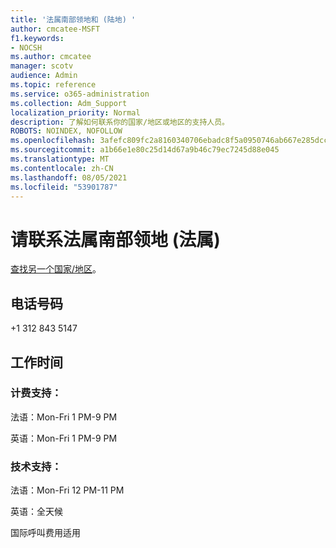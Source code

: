 ```yaml
---
title: '法属南部领地和 (陆地) '
author: cmcatee-MSFT
f1.keywords:
- NOCSH
ms.author: cmcatee
manager: scotv
audience: Admin
ms.topic: reference
ms.service: o365-administration
ms.collection: Adm_Support
localization_priority: Normal
description: 了解如何联系你的国家/地区或地区的支持人员。
ROBOTS: NOINDEX, NOFOLLOW
ms.openlocfilehash: 3afefc809fc2a8160340706ebadc8f5a0950746ab667e285dccdf2762aff0ba6
ms.sourcegitcommit: a1b66e1e80c25d14d67a9b46c79ec7245d88e045
ms.translationtype: MT
ms.contentlocale: zh-CN
ms.lasthandoff: 08/05/2021
ms.locfileid: "53901787"
---
```

# <a name="contact-support-for-french-southern-territories-antarctic-lands"></a>请联系法属南部领地 (法属) 

[查找另一个国家/地区](../../business-video/get-help-support.md)。

## <a name="phone-number"></a>电话号码
+1 312 843 5147

## <a name="hours"></a>工作时间
### <a name="billing-support"></a>计费支持：

法语：Mon-Fri 1 PM-9 PM

英语：Mon-Fri 1 PM-9 PM

### <a name="technical-support"></a>技术支持：

法语：Mon-Fri 12 PM-11 PM

英语：全天候

国际呼叫费用适用

